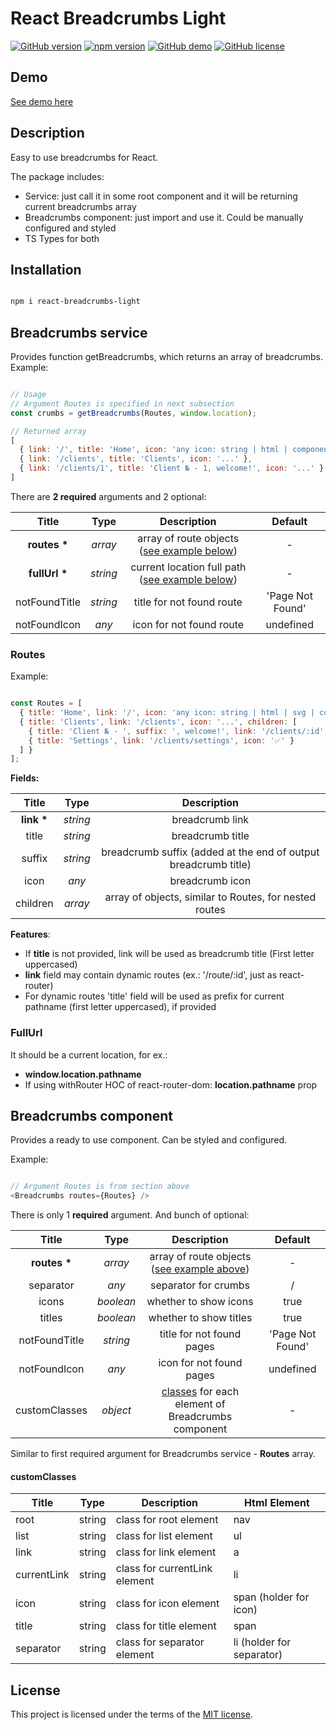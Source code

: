 # React Breadcrumbs Light

[![GitHub version](https://img.shields.io/badge/version-1.1.2-yellow.svg)](https://github.com/mopcweb/react-breadcrumbs-light/releases) [![npm version](https://img.shields.io/npm/v/react-breadcrumbs-light.svg)](https://www.npmjs.com/package/react-breadcrumbs-light) [![GitHub demo](https://img.shields.io/badge/demo-available-green.svg)](https://mopcweb.github.io/react-breadcrumbs-light) [![GitHub license](https://img.shields.io/badge/license-MIT-blue.svg)](https://github.com/mopcweb/react-breadcrumbs-light/blob/master/LICENSE)

## Demo

[See demo here](https://mopcweb.github.io/react-breadcrumbs-light)

## Description

Easy to use breadcrumbs for React.

The package includes:

 - Service: just call it in some root component and it will be returning current breadcrumbs array
 - Breadcrumbs component: just import and use it. Could be manually configured and styled
 - TS Types for both

## Installation

```bash

npm i react-breadcrumbs-light

```

## Breadcrumbs service

Provides function getBreadcrumbs, which returns an array of breadcrumbs. Example:

```js

// Usage
// Argument Routes is specified in next subsection
const crumbs = getBreadcrumbs(Routes, window.location);

// Returned array
[
  { link: '/', title: 'Home', icon: 'any icon: string | html | component' },
  { link: '/clients', title: 'Clients', icon: '...' },
  { link: '/clients/1', title: 'Client № - 1, welcome!', icon: '...' }
]

```

There are __2 required__ arguments and 2 optional:

| Title         | Type     | Description                                | Default           |
| :-----:       | :------: | :----------------------------------------: | :---------------: |
| __routes *__  | _array_  | array of route objects ([see example below](#routes)) | -      |
| __fullUrl *__ | _string_ | current location full path ([see example below](#fullurl)) | - |
| notFoundTitle | _string_ | title for not found route                  | 'Page Not Found'  |
| notFoundIcon  | _any_    | icon for not found route                   | undefined         |

### Routes

Example:

  ```js

  const Routes = [
    { title: 'Home', link: '/', icon: 'any icon: string | html | svg | component' },
    { title: 'Clients', link: '/clients', icon: '...', children: [
      { title: 'Client № - ', suffix: ', welcome!', link: '/clients/:id', icon: '...' },
      { title: 'Settings', link: '/clients/settings', icon: '✅' }
    ] }
  ];

  ```

__Fields:__

| Title       | Type     | Description                                                       |
| :---------: | :------: | :---------------------------------------------------------------: |
| __link *__  | _string_ | breadcrumb link                                                   |
| title       | _string_ | breadcrumb title                                                  |
| suffix      | _string_ | breadcrumb suffix (added at the end of output breadcrumb title)   |
| icon        | _any_    | breadcrumb icon                                                   |
| children    | _array_  | array of objects, similar to Routes, for nested routes            |

__Features__:

 - If __title__ is not provided, link will be used as breadcrumb title (First letter uppercased)
 - __link__ field may contain dynamic routes (ex.: '/route/:id', just as react-router)
 - For dynamic routes 'title' field will be used as prefix for current pathname (first letter uppercased), if provided

### FullUrl

  It should be a current location, for ex.:

 - __window.location.pathname__
 - If using withRouter HOC of react-router-dom: __location.pathname__ prop

## Breadcrumbs component

Provides a ready to use component. Can be styled and configured.

Example:

```js

// Argument Routes is from section above
<Breadcrumbs routes={Routes} />

```

There is only 1 __required__ argument. And bunch of optional:

| Title          | Type      | Description                                          | Default   |
| :------------: | :-------: | :-----------------------------------------------:    | :-------: |
| __routes *__   | _array_   | array of route objects ([see example above](#routes))| -         |
| separator      | _any_     | separator for crumbs                                 | /         |
| icons          | _boolean_ | whether to show icons                                | true      |
| titles         | _boolean_ | whether to show titles                               | true      |
| notFoundTitle  | _string_  | title for not found pages                     | 'Page Not Found' |
| notFoundIcon   | _any_     | icon for not found pages                             | undefined |
| customClasses  | _object_  | [classes](#customclasses) for each element of Breadcrumbs component | - |

Similar to first required argument for Breadcrumbs service - __Routes__ array.

#### customClasses

| Title       | Type    | Description                   | Html Element              |
| ----------- | ------- | ----------------------------- | ------------------------- |
| root        | string  | class for root element        | nav 	                    |
| list        | string  | class for list element        | ul 		                |
| link        | string  | class for link element        | a 	                    |
| currentLink | string  | class for currentLink element | li   	                    |
| icon        | string  | class for icon element        | span (holder for icon)    |
| title       | string  | class for title element       | span 	                    |
| separator   | string  | class for separator element   | li (holder for separator) |

## License

This project is licensed under the terms of the [MIT license](https://github.com/mopcweb/react-breadcrumbs-light/blob/master/LICENSE).
